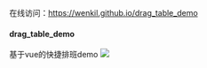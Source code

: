  在线访问：https://wenkil.github.io/drag_table_demo

#### drag_table_demo

基于vue的快捷排班demo ![](https://user-images.githubusercontent.com/48345586/137102479-ca9034c2-d2df-43a9-b4c6-cb5945b6ac6b.png)

